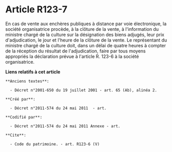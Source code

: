 # Article R123-7

En cas de vente aux enchères publiques à distance par voie électronique, la société organisatrice procède, à la clôture de la
vente, à l'information du ministre chargé de la culture sur la désignation des biens adjugés, leur prix d'adjudication, le
jour et l'heure de la clôture de la vente. Le représentant du ministre chargé de la culture doit, dans un délai de quatre
heures à compter de la réception du résultat de l'adjudication, faire par tous moyens appropriés la déclaration prévue à
l'article R. 123-6 à la société organisatrice.

**Liens relatifs à cet article**

	**Anciens textes**:

	  - Décret n°2001-650 du 19 juillet 2001 - art. 65 (Ab), alinéa 2.

	**Créé par**:

	  - Décret n°2011-574 du 24 mai 2011  - art.

	**Codifié par**:

	  - Décret n°2011-574 du 24 mai 2011 Annexe - art.

	**Cite**:

	  - Code du patrimoine. - art. R123-6 (V)

